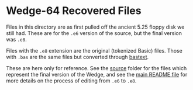 

# Wedge-64 Recovered Files

Files in this directory are as first pulled off the ancient 5.25 floppy disk we still had. These are for the `.e6` version of the source, but the final version was `.e8`.

Files with the `.e8` extension are the original (tokenized Basic) files.  Those with `.bas` are the same files but converted through [bastext](https://github.com/nafmo/bastext).

These are here only for reference. See the [source](../source) folder for the files which represent the final version of the Wedge, and see the [main README file](../README.md) for more details on the process of editing from `.e6` to `.e8`.